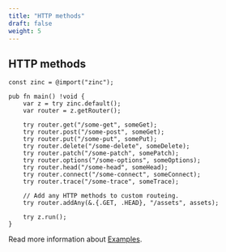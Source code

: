 ```yaml
---
title: "HTTP methods"
draft: false
weight: 5
---
```


## HTTP methods

```zig
const zinc = @import("zinc");

pub fn main() !void {
    var z = try zinc.default();
    var router = z.getRouter();
    
    try router.get("/some-get", someGet);
    try router.post("/some-post", someGet);
    try router.put("/some-put", somePut);
    try router.delete("/some-delete", someDelete);
    try router.patch("/some-patch", somePatch);
    try router.options("/some-options", someOptions);
    try router.head("/some-head", someHead);
    try router.connect("/some-connect", someConnect);
    try router.trace("/some-trace", someTrace);

    // Add any HTTP methods to custom routeing.
    try router.addAny(&.{.GET, .HEAD}, "/assets", assets);

    try z.run();
}

```

Read more information about [Examples](https://github.com/zon-dev/zinc-examples/tree/main/examples/serving-static-files).

